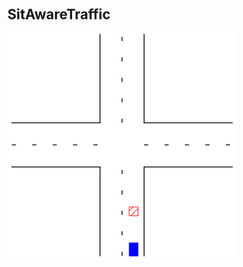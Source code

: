 # SitAwareTraffic

![Alt Text](https://github.com/JoepSelten/SitAwareTraffic/blob/main/simulations/ObstructionRoad_left.gif)
